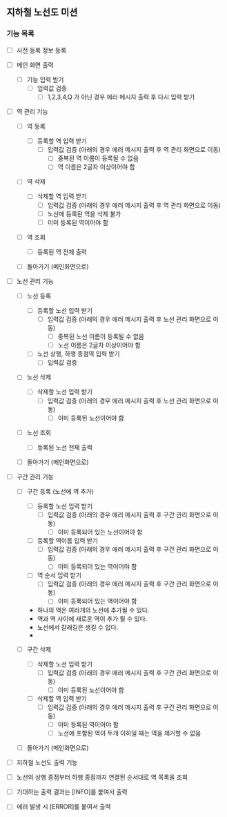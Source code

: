 ## 지하철 노선도 미션

### 기능 목록

- [ ] 사전 등록 정보 등록

- [ ] 메인 화면 출력
    - [ ] 기능 입력 받기
        - [ ] 입력값 검증
            - [ ] 1,2,3,4,Q 가 아닌 경우 에러 메시지 출력 후 다시 입력 받기

- [ ] 역 관리 기능
    - [ ] 역 등록
        - [ ] 등록할 역 입력 받기
            - [ ] 입력값 검증 (아래의 경우 에러 메시지 출력 후 역 관리 화면으로 이동)
                - [ ] 중복된 역 이름이 등록될 수 없음
                - [ ] 역 이름은 2글자 이상이어야 함
    - [ ] 역 삭제
        - [ ] 삭제할 역 입력 받기
            - [ ] 입력값 검증 (아래의 경우 에러 메시지 출력 후 역 관리 화면으로 이동)
            - [ ] 노선에 등록된 역을 삭제 불가
            - [ ] 이미 등록된 역이어야 함
    - [ ] 역 조회
        - [ ] 등록된 역 전체 출력
    - [ ] 돌아가기 (메인화면으로)


- [ ] 노선 관리 기능
    - [ ] 노선 등록
        - [ ] 등록할 노선 입력 받기
            - [ ] 입력값 검증 (아래의 경우 에러 메시지 출력 후 노선 관리 화면으로 이동)
                - [ ] 중복된 노선 이름이 등록될 수 없음
                - [ ] 노선 이름은 2글자 이상이어야 함
        - [ ] 노선 상행, 하행 종점역 입력 받기
            - [ ] 입력값 검증
    - [ ] 노선 삭제
        - [ ] 삭제할 노선 입력 받기
            - [ ] 입력값 검증 (아래의 경우 에러 메시지 출력 후 노선 관리 화면으로 이동)
                - [ ] 이미 등록된 노선이어야 함
    - [ ] 노선 조회
        - [ ] 등록된 노선 전체 출력
    - [ ] 돌아가기 (메인화면으로)


- [ ] 구간 관리 기능
    - [ ] 구간 등록 (노선에 역 추가)
        - [ ] 등록할 노선 입력 받기
            - [ ] 입력값 검증 (아래의 경우 에러 메시지 출력 후 구간 관리 화면으로 이동)
                - [ ] 이미 등록되어 있는 노선이어야 함
        - [ ] 등록할 역이름 입력 받기
            - [ ] 입력값 검증 (아래의 경우 에러 메시지 출력 후 구간 관리 화면으로 이동)
                - [ ] 이미 등록되어 있는 역이어야 함
        - [ ] 역 순서 입력 받기
            - [ ] 입력값 검증 (아래의 경우 에러 메시지 출력 후 구간 관리 화면으로 이동)
                - [ ] 이미 등록되어 있는 역이어야 함
        - 하나의 역은 여러개의 노선에 추가될 수 있다.
        - 역과 역 사이에 새로운 역이 추가 될 수 있다.
        - 노선에서 갈래길은 생길 수 없다.
        - 
    - [ ] 구간 삭제
        - [ ] 삭제할 노선 입력 받기
            - [ ] 입력값 검증 (아래의 경우 에러 메시지 출력 후 구간 관리 화면으로 이동)
                - [ ] 이미 등록된 노선이어야 함
      - [ ] 삭제할 역 입력 받기
          - [ ] 입력값 검증 (아래의 경우 에러 메시지 출력 후 구간 관리 화면으로 이동)
              - [ ] 이미 등록된 역이어야 함
              - [ ] 노선에 포함된 역이 두개 이하일 때는 역을 제거할 수 없음
    - [ ] 돌아가기 (메인화면으로)


- [ ] 지하철 노선도 출력 기능
- [ ] 노선의 상행 종점부터 하행 종점까지 연결된 순서대로 역 목록을 조회


- [ ] 기대하는 출력 결과는 [INFO]를 붙여서 출력
- [ ] 에러 발생 시 [ERROR]를 붙여서 출력